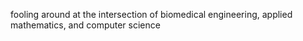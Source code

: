 fooling around at the intersection of biomedical engineering, applied mathematics, and computer science
